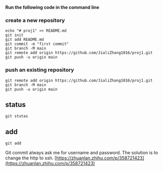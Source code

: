 
**Run the following code in the command line**

### create a new repository

```
echo "# proj1" >> README.md
git init
git add README.md
git commit -m "first commit"
git branch -M main
git remote add origin https://github.com/JialiZhang1016/proj1.git
git push -u origin main
```


### push an existing repository

```
git remote add origin https://github.com/JialiZhang1016/proj1.git
git branch -M main
git push -u origin main
```

## status

```
git stutas
```

## add

```
git add
```


Git commit always ask me for username and password. The solution is to change the http to ssh. [https://zhuanlan.zhihu.com/p/358721423](https://zhuanlan.zhihu.com/p/358721423)

